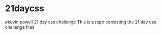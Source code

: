 # 21daycss
#kevin powell 21 day css challenge
This is a repo consisting the 21 day css challenge files 
